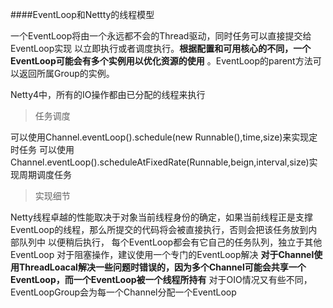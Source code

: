 ####EventLoop和Nettty的线程模型

一个EventLoop将由一个永远都不会的Thread驱动，同时任务可以直接提交给EventLoop实现
以立即执行或者调度执行。**根据配置和可用核心的不同，一个EventLoop可能会有多个实例用以优化资源的使用**
。EventLoop的parent方法可以返回所属Group的实例。
 
 Netty4中，所有的IO操作都由已分配的线程来执行 
 
 >任务调度
 
 可以使用Channel.eventLoop().schedule(new Runnable(),time,size)来实现定时任务
 可以使用Channel.eventLoop().scheduleAtFixedRate(Runnable,beign,interval,size)实现周期调度任务
 
 >实现细节
 
 Netty线程卓越的性能取决于对象当前线程身份的确定，如果当前线程正是支撑EventLoop的线程，那么所提交的代码将会被直接执行，否则会把该任务放到内部队列中
 以便稍后执行，
 每个EventLoop都会有它自己的任务队列，独立于其他EventLoop
 对于阻塞操作，建议使用一个专门的EventLoop解决
 **对于Channel使用ThreadLoacal解决一些问题时错误的，因为多个Channel可能会共享一个EventLoop，而一个EventLoop被一个线程所持有**
 对于OIO情况又有些不同，EventLoopGroup会为每一个Channel分配一个EventLoop